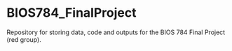 # BIOS784_FinalProject
Repository for storing data, code and outputs for the BIOS 784 Final Project (red group).
